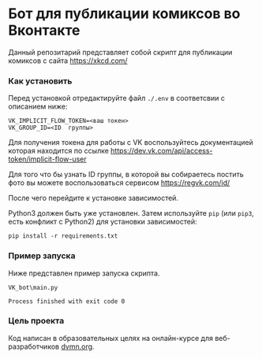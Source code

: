 # Бот для публикации комиксов во Вконтакте

Данный репозитарий представляет собой скрипт для публикации комиксов с сайта https://xkcd.com/

### Как установить

Перед установкой отредактируйте файл `./.env` в соответсвии с описанием ниже:
```
VK_IMPLICIT_FLOW_TOKEN=<ваш токен>
VK_GROUP_ID=<ID  группы>
```

Для получения токена для работы с VK  воспользуйтесь документацией которая находится по ссылке
https://dev.vk.com/api/access-token/implicit-flow-user 

Для того что бы узнать ID  группы, в которой вы собираетесь постить фото вы можете воспользоваться сервисом 
https://regvk.com/id/

После чего перейдите к установке зависимостей.

Python3 должен быть уже установлен. 
Затем используйте `pip` (или `pip3`, есть конфликт с Python2) для установки зависимостей:
```
pip install -r requirements.txt
```

### Пример запуска

Ниже представлен пример запуска скрипта.

```
VK_bot\main.py 

Process finished with exit code 0
```

### Цель проекта

Код написан в образовательных целях на онлайн-курсе для веб-разработчиков [dvmn.org](https://dvmn.org/).